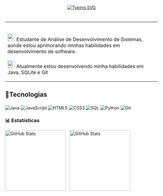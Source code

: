 <div align="center">

<a href="https://git.io/typing-svg"><img src="https://readme-typing-svg.herokuapp.com?font=Ubuntun&weight=300&pause=1000&color=355880&width=435&lines=%E2%81%9B%E2%80%A4%E2%81%96%E2%97%9C%E2%97%87Seja+Bem+Vindo(a)%E2%97%9D%E2%97%87%E2%81%9A%E2%81%9B%E2%80%A5;Meu+nome+%C3%A9+Eduarda+de+F%C3%A1tima;Sou+Desenvolvedora+Back-end+Java!" alt="Typing SVG" /></a>
#
<table>
  <tr>
    <td>
      <p align="left">
        <br><img src="https://raw.githubusercontent.com/Tarikul-Islam-Anik/Animated-Fluent-Emojis/master/Emojis/Objects/Laptop.png" alt="Laptop" width="25" height="25" /> Estudante de Análise de Desenvolvimento de Sistemas, aonde estou             aprimorando minhas habilidades em desenvolvimento de software.<br>
        <br><img src="https://raw.githubusercontent.com/Tarikul-Islam-Anik/Animated-Fluent-Emojis/master/Emojis/Objects/Light%20Bulb.png" alt="Light Bulb" width="25" height="25" />  Atualmente estou desenvolvendo minha habilidades em Java, SQLite e Git<br> 
     
</td>
   
  </tr>
 </table>
</div>

## 📌Tecnologias

###

![Java](https://img.shields.io/badge/java-355880.svg?style=for-the-badge&logo=openjdk&logoColor=white)
![JavaScript](https://img.shields.io/badge/JavaScript-355880?style=for-the-badge&logo=javaScript&logoColor=white)
![HTML5](https://img.shields.io/badge/HTML5-355880?style=for-the-badge&logo=html5&logoColor=white)
![CSS3](https://img.shields.io/badge/CSS3-355880?style=for-the-badge&logo=css3&logoColor=white)
![SQL](https://img.shields.io/badge/SQL-355880?style=for-the-badge&logo=css3&logoColor=white)
![Python](https://img.shields.io/badge/Python-355880.svg?style=for-the-badge&logo=python&logoColor=white)
![Git](https://img.shields.io/badge/GIT-355880?style=for-the-badge&logo=git&logoColor=white)




###


### 📊 Estatísticas

<p>
  <img 
    align="left" 
    alt="GitHub Stats" 
    height="200" 
    style="padding-right: 10px;" 
    src="https://github-readme-stats.vercel.app/api?username=dudaeduarda23&show_icons=true&theme=tokyonight&include_all_commits=true&locale=pt-br" 
  />
<img 
      align="left" 
      alt="GitHub Stats" 
      height="200" 
      src="https://github-readme-stats.vercel.app/api/top-langs/?username=dudaeduarda23&theme=tokyonight&layout=compact&custom_title=Tecnologias&langs_count=9" 
  />

</p>



